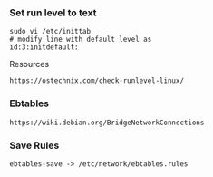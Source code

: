 ### Set run level to text
```
sudo vi /etc/inittab
# modify line with default level as
id:3:initdefault:
```
Resources
```
https://ostechnix.com/check-runlevel-linux/
```
### Ebtables
```
https://wiki.debian.org/BridgeNetworkConnections
```
### Save Rules
```
ebtables-save -> /etc/network/ebtables.rules
```
